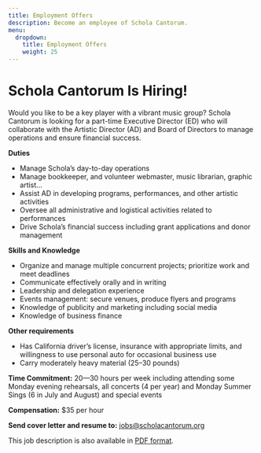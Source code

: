 ```yaml
---
title: Employment Offers
description: Become an employee of Schola Cantorum.
menu:
  dropdown:
    title: Employment Offers
    weight: 25
---
```

# Schola Cantorum Is Hiring!

Would you like to be a key player with a vibrant music group? Schola Cantorum is
looking for a part-time Executive Director (ED) who will collaborate with the
Artistic Director (AD) and Board of Directors to manage operations and ensure
financial success.

**Duties**
+ Manage Schola’s day-to-day operations
+ Manage bookkeeper, and volunteer webmaster, music librarian, graphic artist...
+ Assist AD in developing programs, performances, and other artistic activities
+ Oversee all administrative and logistical activities related to performances
+ Drive Schola’s financial success including grant applications and donor management

**Skills and Knowledge**
+ Organize and manage multiple concurrent projects; prioritize work and meet deadlines
+ Communicate effectively orally and in writing
+ Leadership and delegation experience
+ Events management: secure venues, produce flyers and programs
+ Knowledge of publicity and marketing including social media
+ Knowledge of business finance

**Other requirements**
+ Has California driver’s license, insurance with appropriate limits, and
  willingness to use personal auto for occasional business use
+ Carry moderately heavy material (25–30 pounds)

**Time Commitment:** 20—30 hours per week including attending some Monday evening rehearsals, all
concerts (4 per year) and Monday Summer Sings (6 in July and August) and special events

**Compensation:** $35 per hour

**Send cover letter and resume to:** [jobs@scholacantorum.org](mailto:jobs@scholacantorum.org)

This job description is also available in [PDF format](schola-ed.pdf).